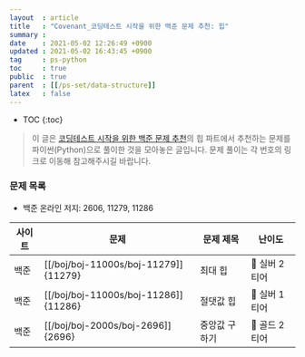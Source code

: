 ```yaml
---
layout  : article
title   : "Covenant_코딩테스트 시작을 위한 백준 문제 추천: 힙"
summary : 
date    : 2021-05-02 12:26:49 +0900
updated : 2021-05-02 16:43:45 +0900
tag     : ps-python
toc     : true
public  : true
parent  : [[/ps-set/data-structure]]
latex   : false
---
```

* TOC
{:toc}

> 이 글은 [코딩테스트 시작을 위한 백준 문제 추천](https://covenant.tistory.com/234)의 힙 파트에서 추천하는 문제를 파이썬(Python)으로 풀이한 것을 모아놓은 글입니다. 문제 풀이는 각 번호의 링크로 이동해 참고해주시길 바랍니다.

### 문제 목록

* 백준 온라인 저지: 2606, 11279, 11286

| 사이트 | 문제                                 | 문제 제목       | 난이도          |
| ------ | ------------------------------------ | --------------- | --------------- |
| 백준   | [[/boj/boj-11000s/boj-11279]]{11279} | 최대 힙         | 🥈 실버 2티어   |
| 백준   | [[/boj/boj-11000s/boj-11286]]{11286} | 절댓값 힙       | 🥈 실버 1티어   |
| 백준   | [[/boj/boj-2000s/boj-2696]]{2696}    | 중앙값 구하기   | 🥇 골드 2티어   |
